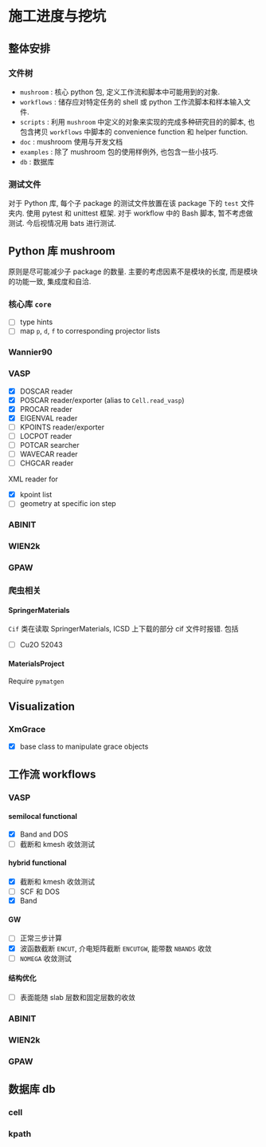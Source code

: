 # 施工进度与挖坑

## 整体安排

### 文件树

- `mushroom` : 核心 python 包, 定义工作流和脚本中可能用到的对象.
- `workflows` : 储存应对特定任务的 shell 或 python 工作流脚本和样本输入文件.
- `scripts` : 利用 `mushroom` 中定义的对象来实现的完成多种研究目的的脚本, 也包含拷贝 `workflows` 中脚本的 convenience function 和 helper function.
- `doc` : mushroom 使用与开发文档
- `examples` : 除了 mushroom 包的使用样例外, 也包含一些小技巧.
- `db` : 数据库

### 测试文件

对于 Python 库, 每个子 package 的测试文件放置在该 package 下的 `test` 文件夹内. 使用 pytest 和 unittest 框架.
对于 workflow 中的 Bash 脚本, 暂不考虑做测试. 今后视情况用 bats 进行测试.

## Python 库 mushroom

原则是尽可能减少子 package 的数量. 主要的考虑因素不是模块的长度, 而是模块的功能一致, 集成度和自洽.

### 核心库 `core`

- [ ] type hints
- [ ] map `p`, `d`, `f` to corresponding projector lists

### Wannier90

### VASP

- [x] DOSCAR reader
- [x] POSCAR reader/exporter (alias to `Cell.read_vasp`)
- [x] PROCAR reader
- [x] EIGENVAL reader
- [ ] KPOINTS reader/exporter
- [ ] LOCPOT reader
- [ ] POTCAR searcher
- [ ] WAVECAR reader
- [ ] CHGCAR reader

XML reader for

- [x] kpoint list
- [ ] geometry at specific ion step 

### ABINIT

### WIEN2k

### GPAW

### 爬虫相关

#### SpringerMaterials

`Cif` 类在读取 SpringerMaterials, ICSD 上下载的部分 cif 文件时报错. 包括

- [ ] Cu2O 52043

#### MaterialsProject

Require `pymatgen`

## Visualization

### XmGrace

- [x] base class to manipulate grace objects

## 工作流 workflows

### VASP

#### semilocal functional

- [x] Band and DOS
- [ ] 截断和 kmesh 收敛测试

#### hybrid functional

- [x] 截断和 kmesh 收敛测试
- [ ] SCF 和 DOS
- [x] Band

#### GW

- [ ] 正常三步计算
- [x] 波函数截断 `ENCUT`, 介电矩阵截断 `ENCUTGW`, 能带数 `NBANDS` 收敛
- [ ] `NOMEGA` 收敛测试

#### 结构优化

- [ ] 表面能随 slab 层数和固定层数的收敛

### ABINIT

### WIEN2k

### GPAW

## 数据库 db

### cell

### kpath


